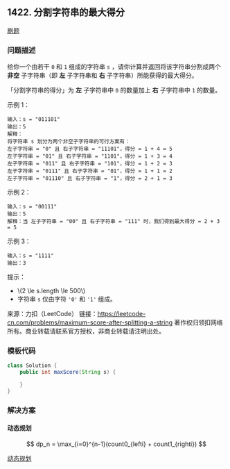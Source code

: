 <script src="https://cdn.bootcss.com/mathjax/2.7.7/MathJax.js?config=TeX-AMS-MML_HTMLorMML"></script>

## 1422. 分割字符串的最大得分

[刷题](qu1422/solu/Solution.java)

### 问题描述

给你一个由若干 `0` 和 `1` 组成的字符串 `s` ，请你计算并返回将该字符串分割成两个 **非空** 子字符串（即 **左** 子字符串和 **右** 子字符串）所能获得的最大得分。

「分割字符串的得分」为 **左** 子字符串中 `0` 的数量加上 **右** 子字符串中 `1` 的数量。

 

示例 1：

```
输入：s = "011101"
输出：5 
解释：
将字符串 s 划分为两个非空子字符串的可行方案有：
左子字符串 = "0" 且 右子字符串 = "11101"，得分 = 1 + 4 = 5 
左子字符串 = "01" 且 右子字符串 = "1101"，得分 = 1 + 3 = 4 
左子字符串 = "011" 且 右子字符串 = "101"，得分 = 1 + 2 = 3 
左子字符串 = "0111" 且 右子字符串 = "01"，得分 = 1 + 1 = 2 
左子字符串 = "01110" 且 右子字符串 = "1"，得分 = 2 + 1 = 3
```

示例 2：

```
输入：s = "00111"
输出：5
解释：当 左子字符串 = "00" 且 右子字符串 = "111" 时，我们得到最大得分 = 2 + 3 = 5
```

示例 3：

```
输入：s = "1111"
输出：3
```

提示：

* \\(2 \le s.length \le 500\\)
*  字符串 `s` 仅由字符 `'0'` 和 `'1'` 组成。

来源：力扣（LeetCode）
链接：https://leetcode-cn.com/problems/maximum-score-after-splitting-a-string
著作权归领扣网络所有。商业转载请联系官方授权，非商业转载请注明出处。

### 模板代码

``` java
class Solution {
    public int maxScore(String s) {

    }
}
```

### 解决方案

#### 动态规划

$$
dp_n = \max_{i=0}^{n-1}(count0_{lefti} + count1_{righti})
$$

[动态规划](qu1422/solu1/Solution.java)